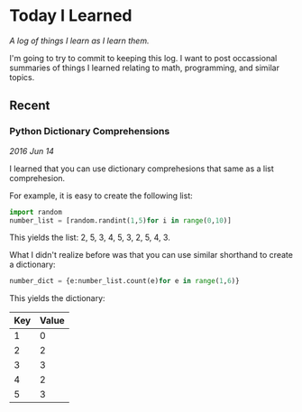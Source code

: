 
# Today I Learned #

*A log of things I learn as I learn them.*

I'm going to try to commit to keeping this log. I want to post occassional
summaries of things I learned relating to math, programming, and similar topics.

## Recent #

### Python Dictionary Comprehensions #

*2016 Jun 14*

I learned that you can use dictionary comprehesions that same as a list
comprehesion.

For example, it is easy to create the following list:

```python
import random
number_list = [random.randint(1,5)for i in range(0,10)]
```

This yields the list: 2, 5, 3, 4, 5, 3, 2, 5, 4, 3.

What I didn't realize before was that you can use similar shorthand to create
a dictionary:

```python
number_dict = {e:number_list.count(e)for e in range(1,6)}
```

This yields the dictionary:

| Key | Value |
| --- | --- |
| 1 | 0 |
| 2 | 2 |
| 3 | 3 |
| 4 | 2 |
| 5 | 3 |